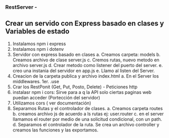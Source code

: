 ### RestServer -

## Crear un servido con Express basado en clases y Variables de estado

1. Instalamos npm i express
2. Instalamos npm i dotenv
3. Servidor con express basado en clases
   a. Creamos carpeta: models
   b. Creamos archivo de clase server.js
   c. Cremos rutas, nuevo metodo en archivo server.js
   d. Crear metodo como listener del puerto del server.
   e. creo una instania del servidor en app.js
   e. Llamo al listen del Server.
4. Creacion de la carpeta publica y archivo index.html
   a. En el Server los middlewares. 1er. .use
5. Crar los RestPonit (Get, Put, Posto, Delete) - Peticiones http
6. instalasr npm i cors: Sirve para a q la API solo ciertas paginas web puedan acceder (Portección del servidor)
7. Utilizamos cors ( ver documentación)
8. Separamos Rutas y el controlador de clases.
   a. Creamos carpeta routes
   b. creamos archivo js de acuerdo a ls rutas ej: user.router
   c. en el server llamamos el router por medio de una solicitud condicional, con un path.
   d. Separamos el controlador de la ruta. Se crea un archivo controller y creamos las funciones y las exportamos.
